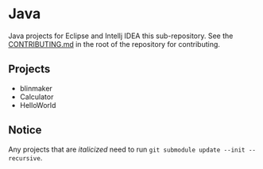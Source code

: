 # Java

Java projects for Eclipse and Intellj IDEA this sub-repository. See the [CONTRIBUTING.md](../CONTRIBUTING.md)
in the root of the repository for contributing.

## Projects

- blinmaker
- Calculator
- HelloWorld

## Notice

Any projects that are _italicized_ need to run `git submodule update --init --recursive`.
